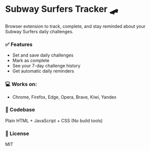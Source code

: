 # Subway Surfers Tracker 🛹

Browser extension to track, complete, and stay reminded about your Subway Surfers daily challenges.

### ✅ Features
- Set and save daily challenges
- Mark as complete
- See your 7-day challenge history
- Get automatic daily reminders

### 💻 Works on:
- Chrome, Firefox, Edge, Opera, Brave, Kiwi, Yandex

### 📂 Codebase
Plain HTML + JavaScript + CSS (No build tools)

### 📜 License
MIT
